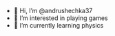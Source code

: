 - 👋 Hi, I’m @andrushechka37
- 👀 I’m interested in playing games
- 🌱 I’m currently learning physics

<!---
andrushechka37/andrushechka37 is a ✨ special ✨ repository because its `README.md` (this file) appears on your GitHub profile.
You can click the Preview link to take a look at your changes.
--->
